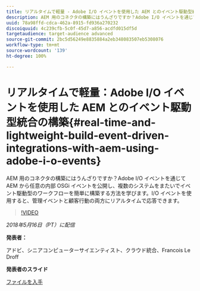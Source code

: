 ```yaml
---
title: リアルタイムで軽量 - Adobe I/O イベントを使用した AEM とのイベント駆動型統合の構築
description: AEM 用のコネクタの構築にはうんざりですか？Adobe I/O イベントを通じて AEM から任意の内部 OSGi イベントを公開し、複数のシステムをまたいでイベント駆動型のワークフローを簡単に構築する方法を学びます。I/O イベントを使用すると、管理イベントと顧客行動の両方にリアルタイムで応答できます。
uuid: 78a98ffd-cdca-462a-8915-fd936a270232
discoiquuid: 4c239cfb-5c0f-45d7-a856-acdfd015df5d
targetaudience: target-audience advanced
source-git-commit: 2bc5d56249e8835884a2eb348083507eb5308076
workflow-type: tm+mt
source-wordcount: '139'
ht-degree: 100%

---
```



# リアルタイムで軽量：Adobe I/O イベントを使用した AEM とのイベント駆動型統合の構築{#real-time-and-lightweight-build-event-driven-integrations-with-aem-using-adobe-i-o-events}

AEM 用のコネクタの構築にはうんざりですか？Adobe I/O イベントを通じて AEM から任意の内部 OSGi イベントを公開し、複数のシステムをまたいでイベント駆動型のワークフローを簡単に構築する方法を学びます。I/O イベントを使用すると、管理イベントと顧客行動の両方にリアルタイムで応答できます。

>[!VIDEO](https://video.tv.adobe.com/v/22501/?quality=9)

*2018年5月16日（PT）に配信*

**発表者：**

アドビ、シニアコンピューターサイエンティスト、クラウド統合、Francois Le Droff

**発表者のスライド**

[ファイルを入手](assets/gem-2018-05-aem-events.pdf)

<!--
[Get back to the Overview](https://helpx.adobe.com/experience-manager/kt/eseminars/gems/aem-index.html)
-->

